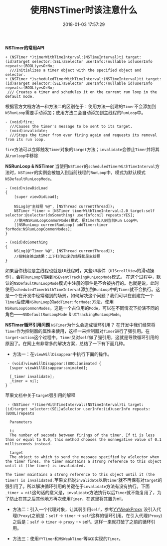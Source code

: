 ﻿---
title: 使用NSTimer时该注意什么
date: 2018-01-03 17:57:29
tags: [iOS, Timer]
categories: Question
---

**NSTimer的常用API**

```objc
+ (NSTimer *)timerWithTimeInterval:(NSTimeInterval)ti target:(id)aTarget selector:(SEL)aSelector userInfo:(nullable id)userInfo repeats:(BOOL)yesOrNo;
  ///Initializes a timer object with the specified object and selector.
+ (NSTimer *)scheduledTimerWithTimeInterval:(NSTimeInterval)ti target:(id)aTarget selector:(SEL)aSelector userInfo:(nullable id)userInfo repeats:(BOOL)yesOrNo;
 /// Creates a timer and schedules it on the current run loop in the default mode.
```
根据官方文档方法一和方法二的区别在于：使用方法一创建的`Timer`不会添加到`NSRunLoop`需要手动添加；使用方法二会自动添加到主线程的`RunLoop`中。

```objc
- (void)fire; 
  ///Causes the timer's message to be sent to its target.
- (void)invalidate;
  ///Stops the timer from ever firing again and requests its removal from its run loop.
```
`fire`方法可以立即触发`Timer`对象的`target`方法；`invalidate`会停止`Timer`并将其从`runloop`中移除

**NSRunLoop & NSTimer**
当使用`NSTimer`的`scheduledTimerWithTimeInterval`方法时，`NSTimer`的实例会被加入到当前线程的`RunLoop`中，模式为默认模式`NSDefaultRunLoopMode`。
```objc
- (void)viewDidLoad
{
    [super viewDidLoad];
        
    NSLog(@"主线程 %@", [NSThread currentThread]);
    NSTimer *timer = [NSTimer timerWithTimeInterval:2.0 target:self selector:@selector(doSomething) userInfo:nil repeats:YES];
    //使用NSRunLoopCommonModes模式，把timer加入到当前Run Loop中。
    [[NSRunLoop currentRunLoop] addTimer:timer forMode:NSRunLoopCommonModes];
}

- (void)doSomething
{
    NSLog(@"Timer %@", [NSThread currentThread]);
    //控制台输出结果：上下打印出来的线程都是主线程
}

```
如果当你线程是主线程也就是UI线程时，某些UI事件（`UIScrollView`的滑动操作），会将`RunLoop`切换到`NSEventTrackingRunLoopMode`模式。
在这个过程中，默认的`NSDefaultRunLoopMode`模式中注册的事件是不会被执行的。也就是说，此时使用`scheduledTimerWithTimeInterval`添加到`RunLoop`中的`Timer`就不会执行。这是一个在开发中经常碰到的场景，如何解决这个问题？我们可以在创建完一个`Timer`后使用`NSRunLoop`的`addTimer:forMode:`方法，使用`NSRunLoopCommonModes`。这是一个占位用的`Mode`，可以在不同情况下扮演不同的角色——`NSDefaultRunLoopMode` & `UITrackingRunLoopMode`。

**NSTimer循环引用问题**
`NSTimer`为什么会造成循环引用？
在开发中我们经常将`Timer`作为控制器的属性来使用，这样一来控制器对`Timer`进行了强引用。在`target`-`action`这个过程中，`Timer`又对`self`做了强引用，这就是导致循环引用的原因了。在网上有非常多的解决方案，总结了一下有下面几种。

 - 方法一：在`viewWillDisappear`中执行下面的操作。  
 
```objc
 - (void)viewWillDisappear:(BOOL)animated {
  [super viewWillDisappear:animated];

  [_timer invalidate];
  _timer = nil;
}
```
苹果文档中关于`target`强引用的解释
```objc
 - (NSTimer *)timerWithTimeInterval:(NSTimeInterval)ti target:(id)target selector:(SEL)aSelector userInfo:(id)userInfo repeats:(BOOL)repeats

  Parameters
  
  ti 
  The number of seconds between firings of the timer. If ti is less than or equal to 0.0, this method chooses the nonnegative value of 0.1 milliseconds instead.
  
  target 
  The object to which to send the message specified by aSelector when the timer fires. The timer maintains a strong reference to this object until it (the timer) is invalidated.
```
`The timer maintains a strong reference to this object until it (the timer) is invalidated.`苹果文档说`invalidate`以后`timer`就不再保有对`target`的强引用了。所以解决循环引用的关键在于`invalidate`方法有没有执行。下面`_timer = nil`这句话的意义是，`invalidate`方法执行以后`Timer`就不能复用了，为了防止在其之后其他地方再次使用`Timer`，在这里将其置为nil。

 - 方法二：引入一个代理对象，让其弱引用`self`，参考<a href="https://github.com/ibireme/YYKit/blob/3869686e0e560db0b27a7140188fad771e271508/YYKit/Utility/YYWeakProxy.m" target="_blank">YYWeakProxy</a>
没引入代理(`Proxy`)之前是：`self` -> `timer` -> `self`这样的循环引用。在引入代理(`Proxy`)之后是：`self` -> `timer` -> `proxy` ··> self。这样一来就打破了之前的循环引用。

 - 方法三：使用`YYTimer`和`MSWeakTimer`等`GCD`实现的`Timer`。

